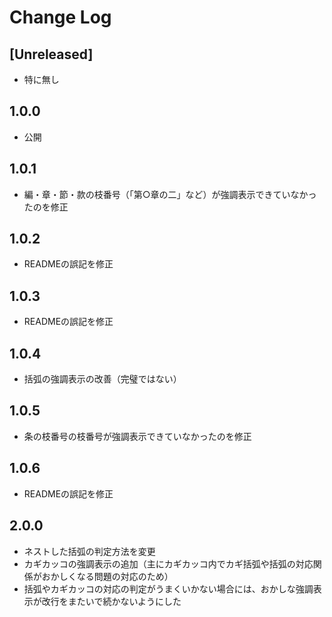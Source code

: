 # Change Log

## [Unreleased]

- 特に無し

## 1.0.0

- 公開

## 1.0.1

- 編・章・節・款の枝番号（「第○章の二」など）が強調表示できていなかったのを修正

## 1.0.2

- READMEの誤記を修正

## 1.0.3

- READMEの誤記を修正

## 1.0.4

- 括弧の強調表示の改善（完璧ではない）

## 1.0.5

- 条の枝番号の枝番号が強調表示できていなかったのを修正

## 1.0.6

- READMEの誤記を修正

## 2.0.0

- ネストした括弧の判定方法を変更
- カギカッコの強調表示の追加（主にカギカッコ内でカギ括弧や括弧の対応関係がおかしくなる問題の対応のため）
- 括弧やカギカッコの対応の判定がうまくいかない場合には、おかしな強調表示が改行をまたいで続かないようにした
